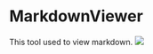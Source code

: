 # MarkdownViewer
This tool used to view markdown.
![](file:///home/yangsiyu/Workspace/MarkdownViewer/screenshot.png)
